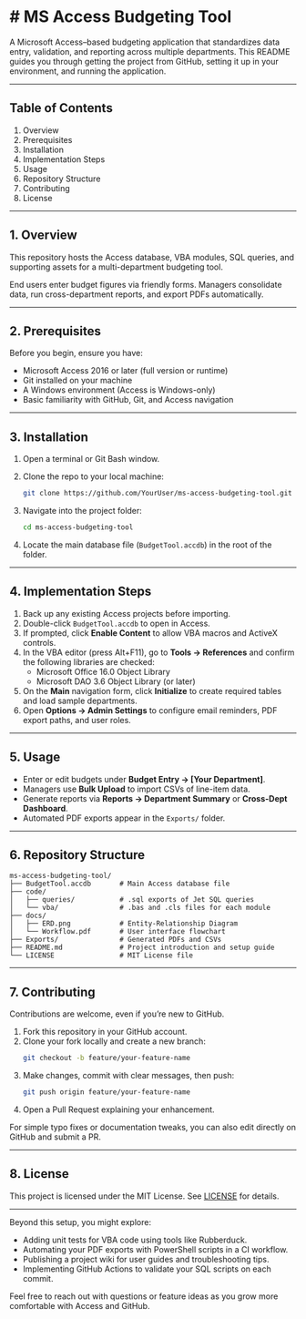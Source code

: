 # # MS Access Budgeting Tool

A Microsoft Access–based budgeting application that standardizes data entry, validation, and reporting across multiple departments. This README guides you through getting the project from GitHub, setting it up in your environment, and running the application.

---

## Table of Contents

1. Overview  
2. Prerequisites  
3. Installation  
4. Implementation Steps  
5. Usage  
6. Repository Structure  
7. Contributing  
8. License  

---

## 1. Overview

This repository hosts the Access database, VBA modules, SQL queries, and supporting assets for a multi-department budgeting tool.  

End users enter budget figures via friendly forms. Managers consolidate data, run cross-department reports, and export PDFs automatically.

---

## 2. Prerequisites

Before you begin, ensure you have:

- Microsoft Access 2016 or later (full version or runtime)  
- Git installed on your machine  
- A Windows environment (Access is Windows-only)  
- Basic familiarity with GitHub, Git, and Access navigation  

---

## 3. Installation

1. Open a terminal or Git Bash window.  
2. Clone the repo to your local machine:  

   ```bash
   git clone https://github.com/YourUser/ms-access-budgeting-tool.git
   ```  

3. Navigate into the project folder:  

   ```bash
   cd ms-access-budgeting-tool
   ```  

4. Locate the main database file (`BudgetTool.accdb`) in the root of the folder.

---

## 4. Implementation Steps

1. Back up any existing Access projects before importing.  
2. Double-click `BudgetTool.accdb` to open in Access.  
3. If prompted, click **Enable Content** to allow VBA macros and ActiveX controls.  
4. In the VBA editor (press Alt+F11), go to **Tools → References** and confirm the following libraries are checked:  
   - Microsoft Office 16.0 Object Library  
   - Microsoft DAO 3.6 Object Library (or later)  
5. On the **Main** navigation form, click **Initialize** to create required tables and load sample departments.  
6. Open **Options → Admin Settings** to configure email reminders, PDF export paths, and user roles.  

---

## 5. Usage

- Enter or edit budgets under **Budget Entry → [Your Department]**.  
- Managers use **Bulk Upload** to import CSVs of line-item data.  
- Generate reports via **Reports → Department Summary** or **Cross-Dept Dashboard**.  
- Automated PDF exports appear in the `Exports/` folder.

---

## 6. Repository Structure

```text
ms-access-budgeting-tool/
├── BudgetTool.accdb       # Main Access database file
├── code/
│   ├── queries/           # .sql exports of Jet SQL queries
│   └── vba/               # .bas and .cls files for each module
├── docs/
│   ├── ERD.png            # Entity-Relationship Diagram
│   └── Workflow.pdf       # User interface flowchart
├── Exports/               # Generated PDFs and CSVs
├── README.md              # Project introduction and setup guide
└── LICENSE                # MIT License file
```

---

## 7. Contributing

Contributions are welcome, even if you’re new to GitHub.  

1. Fork this repository in your GitHub account.  
2. Clone your fork locally and create a new branch:  
   ```bash
   git checkout -b feature/your-feature-name
   ```  
3. Make changes, commit with clear messages, then push:  
   ```bash
   git push origin feature/your-feature-name
   ```  
4. Open a Pull Request explaining your enhancement.  

For simple typo fixes or documentation tweaks, you can also edit directly on GitHub and submit a PR.

---

## 8. License

This project is licensed under the MIT License. See [LICENSE](LICENSE) for details.

---

Beyond this setup, you might explore:

- Adding unit tests for VBA code using tools like Rubberduck.  
- Automating your PDF exports with PowerShell scripts in a CI workflow.  
- Publishing a project wiki for user guides and troubleshooting tips.  
- Implementing GitHub Actions to validate your SQL scripts on each commit.  

Feel free to reach out with questions or feature ideas as you grow more comfortable with Access and GitHub.

